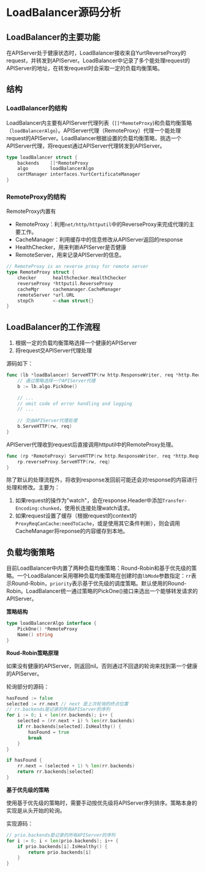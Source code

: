 # LoadBalancer源码分析



## LoadBalancer的主要功能

在APIServer处于健康状态时，LoadBalancer接收来自YurtReverseProxy的request，并转发到APIServer。LoadBalancer中记录了多个能处理request的APIServer的地址，在转发request时会采取一定的负载均衡策略。



## 结构

### LoadBalancer的结构

LoadBalancer内主要有APIServer代理列表（`[]*RemoteProxy`)和负载均衡策略（`loadBalancerAlgo`）。APIServer代理（RemoteProxy）代理一个能处理request的APIServer。LoadBalancer根据设置的负载均衡策略，挑选一个APIServer代理，将request通过APIServer代理转发到APIServer。

```go
type loadBalancer struct {
	backends    []*RemoteProxy
	algo        loadBalancerAlgo
	certManager interfaces.YurtCertificateManager
}
```

### RemoteProxy的结构

RemoteProxy内置有

- RemoteProxy：利用`net/http/httputil`中的ReverseProxy来完成代理的主要工作。
- CacheManager：利用缓存中的信息修改从APIServer返回的response
- HealthChecker，用来判断APIServer是否健康
- RemoteServer，用来记录APIServer的信息。

```go
// RemoteProxy is an reverse proxy for remote server
type RemoteProxy struct {
	checker      healthchecker.HealthChecker
	reverseProxy *httputil.ReverseProxy
	cacheMgr     cachemanager.CacheManager
	remoteServer *url.URL
	stopCh       <-chan struct{}
}
```



## LoadBalancer的工作流程

1. 根据一定的负载均衡策略选择一个健康的APIServer
2. 将request交APIServer代理处理

源码如下：

```go
func (lb *loadBalancer) ServeHTTP(rw http.ResponseWriter, req *http.Request){
    // 通过策略选择一个APIServer代理
	b := lb.algo.PickOne()
    
    // ...
	// omit code of error handling and logging
    // ...
    
    // 交由APIServer代理处理
	b.ServeHTTP(rw, req)
}
```

APIServer代理收到request后直接调用httputil中的RemoteProxy处理。

```go
func (rp *RemoteProxy) ServeHTTP(rw http.ResponseWriter, req *http.Request) {
	rp.reverseProxy.ServeHTTP(rw, req)
}
```

除了默认的处理流程外，将收到response发回前可能还会对response的内容进行处理和修改。主要为：

1. 如果request的操作为"watch"，会在response.Header中添加`Transfer-Encoding:chunked`，使用长连接处理watch请求。
2. 如果request设置了缓存（根据request的context的`ProxyReqCanCache:needToCache`，或是使用其它条件判断），则会调用CacheManager将reponse的内容缓存到本地。



## 负载均衡策略

目前LoadBalancer中内置了两种负载均衡策略：Round-Robin和基于优先级的策略。一个LoadBalancer采用哪种负载均衡策略在创建时由`lbMode`参数指定：`rr`表示Round-Robin，`priority`表示基于优先级的调度策略。默认使用的Round-Robin。LoadBalancer统一通过策略的PickOne()接口来选出一个能够转发请求的APIServer。

**策略结构**

```go
type loadBalancerAlgo interface {
	PickOne() *RemoteProxy
	Name() string
}
```



**Roud-Robin策略原理**

如果没有健康的APIServer，则返回nil。否则通过不回退的轮询来找到第一个健康的APIServer。

轮询部分的源码：

```go
hasFound := false
selected := rr.next // next 是上次轮询的终点位置
// rr.backends是记录的所有APIServer的序列
for i := 0; i < len(rr.backends); i++ {
    selected = (rr.next + i) % len(rr.backends)
    if rr.backends[selected].IsHealthy() {
        hasFound = true
        break
    }
}

if hasFound {
    rr.next = (selected + 1) % len(rr.backends)
    return rr.backends[selected]
}
```



**基于优先级的策略**

使用基于优先级的策略时，需要手动按优先级将APIServer序列排序。策略本身的实现是从头开始的轮询。

实现源码：

```go
// prio.backends是记录的所有APIServer的序列
for i := 0; i < len(prio.backends); i++ {
    if prio.backends[i].IsHealthy() {
    	return prio.backends[i]
    }
}
```

